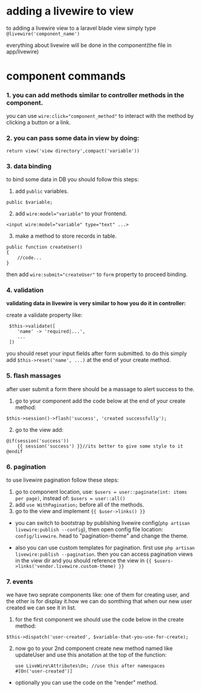 # adding a livewire to view
to adding a livewire view to a laravel blade view simply type ``@livewire('component_name')``

everything about livewire will be done in the component(the file in app/livewire)

# component commands
### 1. you can add methods similar to controller methods in the component.
you can use ``wire:click="component_method"`` to interact with the method by clicking a button or a link.

### 2. you can pass some data in view by doing: 
```
return view('view directory',compact('variable'))
```
### 3. data binding
to bind some data in DB you should follow this steps:
1. add ``public`` variables.
```
public $variable;
```
2. add ``wire:model="variable"`` to your frontend.
```
<input wire:model="variable" type="text" ...>
```
3. make a method to store records in table.
```
public function createUser()
{
    //code...
}
```
then add ``wire:submit="createUser"`` to ``form`` property to proceed binding.

### 4. validation

**validating data in livewire is very similar to how you do it in controller:**
 
 create a validate property like:
```
 $this->validate([
    'name' -> 'required|...',
    ...
 ])
```

you should reset your input fields after form submitted. to do this simply add `$this->reset('name', ...)` at the end of your create method.

### 5. flash massages

after user submit a form there should be a massage to alert success to the.

1. go to your component add the code below at the end of your create method:
```
$this->session()->flash('success', 'created successfully');
```
2. go to the view add:
```
@if(session('success'))
    {{ session('success') }}//its better to give some style to it
@endif
```
### 6. pagination

to use livewire pagination follow these steps:
1. go to component location, use: `$users = user::paginate(int: items per page)`, instead of: `$users = user::all()`
2. add `use WithPagination;` before all of the methods.
3. go to the view and implement `{{ $user->links() }}`

- you can switch to bootstrap by publishing livewire config(`php artisan livewire:publish --config`), then open config file location: `config/livewire`. head to "pagination-theme" and change the theme.

- also you can use custom templates for pagination. first use `php artisan livewire:publish --pagination`. then you can access pagination views in the view dir and you should reference the view in `{{ $users->links('vendor.livewire.custom-theme) }}`

### 7. events
we have two seprate components like: one of them for creating user, and the other is for display it.how we can do somthing that when our new user created we can see it in list.
1. for the first component we should use the code below in the create method:
```
$this->dispatch('user-created', $variable-that-you-use-for-create);
```
2. now go to your 2nd component create new method named like updateUser and use this anotation at the top of the function:
   ```
   use LiveWire\Attributes\On; //use this after namespaces
   #[On('user-created')]
   ```
- optionally you can use the code on the "render" method. 


   
